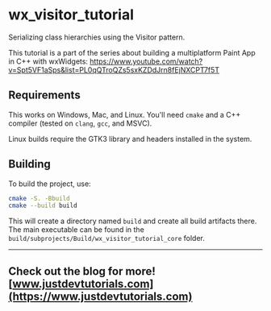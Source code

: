 # wx_visitor_tutorial

Serializing class hierarchies using the Visitor pattern.

This tutorial is a part of the series about building a multiplatform Paint App in C++ with wxWidgets: https://www.youtube.com/watch?v=Spt5VF1aSps&list=PL0qQTroQZs5sxKZDdJrn8fEjNXCPT7f5T

## Requirements

This works on Windows, Mac, and Linux. You'll need `cmake` and a C++ compiler (tested on `clang`, `gcc`, and MSVC).

Linux builds require the GTK3 library and headers installed in the system.

## Building

To build the project, use:

```bash
cmake -S. -Bbuild
cmake --build build
```

This will create a directory named `build` and create all build artifacts there. The main executable can be found in the `build/subprojects/Build/wx_visitor_tutorial_core` folder.

---
Check out the blog for more! [www.justdevtutorials.com](https://www.justdevtutorials.com)
---

